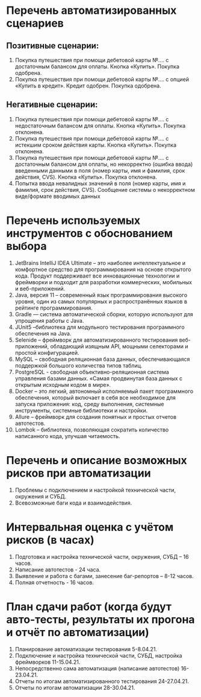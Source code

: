 # Перечень автоматизированных сценариев
## Позитивные сценарии:
1.	Покупка путешествия при помощи дебетовой карты №…. с достаточным балансом для оплаты. Кнопка «Купить». Покупка одобрена.
2.	Покупка путешествия при помощи дебетовой карты №…. с опцией «Купить в кредит». Кредит одобрен. Покупка одобрена.
## Негативные сценарии:
1.	Покупка путешествия при помощи дебетовой карты №…. с недостаточным балансом для оплаты. Кнопка «Купить». Покупка отклонена.
2.	Покупка путешествия при помощи дебетовой карты №…. с истекшим сроком действия карты. Кнопка «Купить». Покупка отклонена.
3.	Покупка путешествия при помощи дебетовой карты №…. с достаточным балансом для оплаты, но некорректно (ошибка ввода) введенными данными в поля (номер карты, имя и фамилия, срок действия, CVS). Кнопка «Купить». Покупка отклонена.
4.	Попытка ввода невалидных значений в поля (номер карты, имя и фамилия, срок действия, CVS). Сообщение системы о некорректном виде/формате вводимых данных
# Перечень используемых инструментов с обоснованием выбора
1. JetBrains IntelliJ IDEA Ultimate – это наиболее интеллектуальное и комфортное средство для программирования на основе открытого кода. Продукт поддерживает все инновационные технологии и фреймворки и подходит для разработки коммерческих, мобильных и веб-приложений.
1. Java, версия 11 – современный язык программирования высокого уровня, один из самых популярных и распространённых языков в рейтинге программирования.
1. Gradle — система автоматической сборки, которую используют для упрощения работы с Java. 
1. JUnit5 –библиотека для модульного тестирования программного обеспечения на Java. 
1. Selenide – фреймворк для автоматизированного тестирования веб-приложений, обладающий изящным API, мощными селекторами и простой конфигурацией.
1. MySQL – свободная реляционная база данных, обеспечивающаяся поддержкой большого количества типов таблиц.
1. PostgreSQL - свободная объективно-реляционная система управления базами данных. «Самая продвинутая база данных с открытым исходным кодом в мире».
1. Docker – это легкий, автономный исполняемый пакет программного обеспечения, который включает в себя все необходимое для запуска приложения: код, среду выполнения, системные инструменты, системные библиотеки и настройки.
1. Allure – фреймворк для создания понятных и простых отчетов автотестов.
1. Lombok – библиотека, позволяющая сократить количество написанного кода, улучшая читаемость.
# Перечень и описание возможных рисков при автоматизации
1. Проблемы с подключением и настройкой технической части, окружения и СУБД.
1. Всевозможные баги кода и взаимодействия.
# Интервальная оценка с учётом рисков (в часах)
1. Подготовка и настройка технической части, окружения, СУБД – 16 часов.
1. Написание автотестов - 24 часа.
1. Выявление и работа с багами, занесение баг-репортов – 8-12 часов.
1. Полная отчетность -  16 часов.
# План сдачи работ (когда будут авто-тесты, результаты их прогона и отчёт по автоматизации)
1. Планирование автоматизации тестирования 5-8.04.21.
1. Подключение и настройка технической части, СУБД, настройка фреймворков 11-15.04.21.
1. Непосредственно сама автоматизация (написание автотестов) 16-23.04.21.
1. Отчеты по итогам автоматизированного тестирования 24-27.04.21.
1. Отчеты по итогам автоматизации 28-30.04.21.